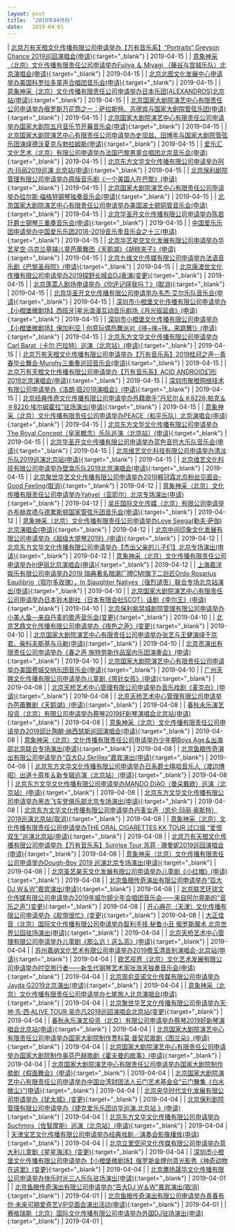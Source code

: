 ```yaml
---
layout: post
title:  "2019年04月份"
date:   2019-04-01
---
```


| [北京万有天橙文化传播有限公司申请举办【万有音乐系】“Portraits“ Greyson Chance 2019巡回演唱会(申请)](http://www.beijing.gov.cn/zfxxgk/110021/xzspjggs53/2019-04/15/content_3779731da4144464b1291289d5cfffd6.shtml){:target="_blank"} | 2019-04-15 |
| [意象神采（北京）文化传播有限责任公司申请举办Fujiya ＆ Miyagi （藤谷与宫城乐队）北京演唱会(申请)](http://www.beijing.gov.cn/zfxxgk/110021/xzspjggs53/2019-04/15/content_6a80d6c99b7344eeadbf5e77b71b81ad.shtml){:target="_blank"} | 2019-04-15 |
| [北京北图文化发展中心申请举办美国科罗拉多童声合唱团音乐会(申请)](http://www.beijing.gov.cn/zfxxgk/110021/xzspjggs53/2019-04/15/content_fa096d4326bb45ffb28021fa45850947.shtml){:target="_blank"} | 2019-04-15 |
| [意象神采（北京）文化传播有限责任公司申请举办日本乐团[ALEXANDROS]北京站(申请)](http://www.beijing.gov.cn/zfxxgk/110021/xzspjggs53/2019-04/15/content_171e1e4fd4c04985b25a72a257e9f30f.shtml){:target="_blank"} | 2019-04-15 |
| [北京国家大剧院演艺中心有限责任公司申请举办俄罗斯万花筒之一：萨拉斯特、苏德宾与国家大剧院管弦乐团(申请)](http://www.beijing.gov.cn/zfxxgk/110021/xzspjggs53/2019-04/15/content_c5406777572f4488be730974f5151a19.shtml){:target="_blank"} | 2019-04-15 |
| [北京国家大剧院演艺中心有限责任公司申请举办国家大剧院五月音乐节开幕音乐会(申请)](http://www.beijing.gov.cn/zfxxgk/110021/xzspjggs53/2019-04/15/content_b30d770c7832467fad0af00863242759.shtml){:target="_blank"} | 2019-04-15 |
| [北京国家大剧院演艺中心有限责任公司申请举办史坦兹、田博年与国家大剧院管弦乐团演绎德沃夏克与勃拉姆斯(申请)](http://www.beijing.gov.cn/zfxxgk/110021/xzspjggs53/2019-04/15/content_6ea7cb39635b4e66a1bdfa0df1dbd026.shtml){:target="_blank"} | 2019-04-15 |
| [爱乐汇文化艺术（北京）有限公司申请举办法国巴黎男童合唱团北京音乐会(申请)](http://www.beijing.gov.cn/zfxxgk/110021/xzspjggs53/2019-04/15/content_2e91678e2e184be0a1eeabd860a72324.shtml){:target="_blank"} | 2019-04-15 |
| [北京东方文华文化传播有限公司申请举办阿内·玛丽2019巡演 北京站(申请)](http://www.beijing.gov.cn/zfxxgk/110021/xzspjggs53/2019-04/15/content_1f4f0c11399d4d42a4c7d8fd831e7e96.shtml){:target="_blank"} | 2019-04-15 |
| [北京保利剧院管理有限公司申请举办原版音乐剧《一个美国人在巴黎》(申请)](http://www.beijing.gov.cn/zfxxgk/110021/xzspjggs53/2019-04/15/content_9dea778d01134c6d94b9bccbd33fc8e9.shtml){:target="_blank"} | 2019-04-15 |
| [北京国家大剧院演艺中心有限责任公司申请举办拉尔斯·福格特钢琴独奏音乐会(申请)](http://www.beijing.gov.cn/zfxxgk/110021/xzspjggs53/2019-04/15/content_eecc4a505e6540f59a68e1b5fb13b8cf.shtml){:target="_blank"} | 2019-04-15 |
| [北京国家大剧院演艺中心有限责任公司申请举办美国波士顿铜管音乐会(申请)](http://www.beijing.gov.cn/zfxxgk/110021/xzspjggs53/2019-04/15/content_9a7ee011ae3046ae8231faf916ba0f68.shtml){:target="_blank"} | 2019-04-15 |
| [北京华圣开文化传播有限公司申请举办陈若玗爵士钢琴三重奏音乐会(申请)](http://www.beijing.gov.cn/zfxxgk/110021/xzspjggs53/2019-04/15/content_cf6ab4ee2b95472a9a34e758a8399135.shtml){:target="_blank"} | 2019-04-15 |
| [中国爱乐乐团申请举办中国爱乐乐团2018-2019音乐季音乐会之十三(申请)](http://www.beijing.gov.cn/zfxxgk/110021/xzspjggs53/2019-04/15/content_a1af0516c021484096db25f9ebf21411.shtml){:target="_blank"} | 2019-04-15 |
| [北京华艺星空文化发展有限公司申请举办华艺星空·乌克兰基辅儿童芭蕾舞团《天鹅湖》《胡桃夹子》(申请)](http://www.beijing.gov.cn/zfxxgk/110021/xzspjggs53/2019-04/15/content_abab305c858c4005923b0d311a71393e.shtml){:target="_blank"} | 2019-04-15 |
| [北京九维文化传媒有限公司申请举办法语音乐剧《巴黎圣母院》(申请)](http://www.beijing.gov.cn/zfxxgk/110021/xzspjggs53/2019-04/15/content_d7dd28688c20402da6bbec389222764f.shtml){:target="_blank"} | 2019-04-15 |
| [北京康澳世文化传播有限公司申请举办2019探野长城会DJ表演(变更)](http://www.beijing.gov.cn/zfxxgk/110021/xzspjggs53/2019-04/15/content_f091183331da408081fd14110534bb61.shtml){:target="_blank"} | 2019-04-15 |
| [北京蓬蒿人剧场申请举办《你还记得我吗？》(取消)](http://www.beijing.gov.cn/zfxxgk/110021/xzspjggs53/2019-04/15/content_cf41f611272d48189abe9d4fbbdcf7e7.shtml){:target="_blank"} | 2019-04-15 |
| [北京华圣开文化传播有限公司申请举办韦杰·艾尔乐队音乐会(申请)](http://www.beijing.gov.cn/zfxxgk/110021/xzspjggs53/2019-04/15/content_2bb066919d5d477e959a1915dbaa14a3.shtml){:target="_blank"} | 2019-04-15 |
| [深圳市小橙堡文化传播有限公司申请举办【小橙堡微剧场】西班牙|星光浪漫互动音乐剧场《月光摇篮曲》(申请)](http://www.beijing.gov.cn/zfxxgk/110021/xzspjggs53/2019-04/15/content_656e0a0fa48b424ca22c2410d2d841f0.shtml){:target="_blank"} | 2019-04-15 |
| [深圳市小橙堡文化传播有限公司申请举办【小橙堡微剧场】保加利亚 | 创意玩偶热舞派对《哆~唻~咪，来跳舞!》(申请)](http://www.beijing.gov.cn/zfxxgk/110021/xzspjggs53/2019-04/15/content_5bcd19d7a900469cbf6ab08a2a529faa.shtml){:target="_blank"} | 2019-04-15 |
| [北京东方文华文化传播有限公司申请举办Carl Barat（卡尔·巴拉特）巡演（北京站）(申请)](http://www.beijing.gov.cn/zfxxgk/110021/xzspjggs53/2019-04/15/content_b892e9f369124f7d8924f5ad3b21c9c2.shtml){:target="_blank"} | 2019-04-15 |
| [北京万有天橙文化传播有限公司申请举办【万有音乐系】2019桂冠之声--青春毕业舞会·Murphy三重奏巡回音乐会(申请)](http://www.beijing.gov.cn/zfxxgk/110021/xzspjggs53/2019-04/15/content_b9238ad441444577b12bba1a2e86727d.shtml){:target="_blank"} | 2019-04-15 |
| [北京万有天橙文化传播有限公司申请举办【万有音乐系】ACID ANDROID幻形2019北京演唱会(申请)](http://www.beijing.gov.cn/zfxxgk/110021/xzspjggs53/2019-04/15/content_36eb83cc70b44024890f1dcb76b89f9b.shtml){:target="_blank"} | 2019-04-15 |
| [深圳市聚橙网络技术有限公司申请举办《洛朗·班2019演唱会》(申请)](http://www.beijing.gov.cn/zfxxgk/110021/xzspjggs53/2019-04/15/content_e9e711eece4f4e9392ba49a21443d7c6.shtml){:target="_blank"} | 2019-04-15 |
| [北京经典传奇文化传播有限公司申请举办外籍歌手“丹尼尔＆＃8226;帕克＆＃8226;埃尔姆霍拉”驻场演出(申请)](http://www.beijing.gov.cn/zfxxgk/110021/xzspjggs53/2019-04/15/content_97c378b435d249248be3c9502b2170a1.shtml){:target="_blank"} | 2019-04-15 |
| [意象神采（北京）文化传播有限责任公司申请举办PEACE（和平乐队）北京演唱会(申请)](http://www.beijing.gov.cn/zfxxgk/110021/xzspjggs53/2019-04/15/content_764231e7970947edb8c1e70256b48f1c.shtml){:target="_blank"} | 2019-04-15 |
| [北京东方文华文化传播有限公司申请举办The Royal Concept（皇家概念）乐队巡演（北京站）(申请)](http://www.beijing.gov.cn/zfxxgk/110021/xzspjggs53/2019-04/15/content_ab43f17e69074f3aba6da0a9135891b5.shtml){:target="_blank"} | 2019-04-15 |
| [北京华圣开文化传播有限公司申请举办蓝色音符大乐队音乐会(申请)](http://www.beijing.gov.cn/zfxxgk/110021/xzspjggs53/2019-04/15/content_2d6f6011b9564b028e15f4a4d230b946.shtml){:target="_blank"} | 2019-04-15 |
| [北京维艺文化科技有限公司申请举办清淡乐队2019巡演北京站(申请)](http://www.beijing.gov.cn/zfxxgk/110021/xzspjggs53/2019-04/15/content_ddd1a2719ecd4c13871e94869796e00a.shtml){:target="_blank"} | 2019-04-15 |
| [北京维艺文化科技有限公司申请举办壁龛乐队2019北京演唱会(申请)](http://www.beijing.gov.cn/zfxxgk/110021/xzspjggs53/2019-04/15/content_9d63405d22cf4f30acb355183693568a.shtml){:target="_blank"} | 2019-04-15 |
| [北京聚世华艺文化传播有限公司申请举办2019赖冠霖北京粉丝见面会-Good Feeling(取消)](http://www.beijing.gov.cn/zfxxgk/110021/xzspjggs53/2019-04/12/content_7887d357533d4ba29bcc57ed6b90c8d2.shtml){:target="_blank"} | 2019-04-12 |
| [意象神采（北京）文化传播有限责任公司申请举办Yahyel（亚耶尔）北京专场演出(申请)](http://www.beijing.gov.cn/zfxxgk/110021/xzspjggs53/2019-04/12/content_c95d321c24b8495cbfa7f0672a5b4b05.shtml){:target="_blank"} | 2019-04-12 |
| [吴氏国际文化传媒（北京）有限公司申请举办布赫宾德与德累斯顿国家管弦乐团音乐会(申请)](http://www.beijing.gov.cn/zfxxgk/110021/xzspjggs53/2019-04/12/content_1843bf560d014edc8b69d2287a61cd17.shtml){:target="_blank"} | 2019-04-12 |
| [意象神采（北京）文化传播有限责任公司申请举办Love Seega(勒夫·萨伽)北京演唱会(申请)](http://www.beijing.gov.cn/zfxxgk/110021/xzspjggs53/2019-04/12/content_5719755904aa4dbcbc64bb70da234e72.shtml){:target="_blank"} | 2019-04-12 |
| [北京中间印象文化发展有限公司申请举办《超级大提琴2019》(申请)](http://www.beijing.gov.cn/zfxxgk/110021/xzspjggs53/2019-04/12/content_a9cdfd5c15bf4f25be1590034efcd321.shtml){:target="_blank"} | 2019-04-12 |
| [北京东方文华文化传播有限公司申请举办【杰出父亲的儿子们】北京专场演出(申请)](http://www.beijing.gov.cn/zfxxgk/110021/xzspjggs53/2019-04/12/content_e8ef9018f4664a0e9cef3df8f36be030.shtml){:target="_blank"} | 2019-04-12 |
| [意象神采（北京）文化传播有限责任公司申请举办Iri伊丽北京演唱会(申请)](http://www.beijing.gov.cn/zfxxgk/110021/xzspjggs53/2019-04/12/content_196526d9ae6149c7922b03c2236a14c7.shtml){:target="_blank"} | 2019-04-12 |
| [上海嘉洋娱乐有限公司申请举办2019 瑞典著名暗潮厂牌CMI旗下二巨匠Ordo Rosarius Equilibrio（鄂尔多玫瑰），In Slaughter Natives（强烈谴责）联合专场北京站演出(申请)](http://www.beijing.gov.cn/zfxxgk/110021/xzspjggs53/2019-04/10/content_7a685214d9a34033bd3fed32435fa2bb.shtml){:target="_blank"} | 2019-04-10 |
| [北京国家大剧院演艺中心有限责任公司申请举办日本铃木剧社（日本有限会社SCOT）话剧《李尔王》(申请)](http://www.beijing.gov.cn/zfxxgk/110021/xzspjggs53/2019-04/10/content_f9643f4930234fa0a4f8cb7bdddb3f9b.shtml){:target="_blank"} | 2019-04-10 |
| [北京保利紫禁城剧院管理有限公司申请举办小美人鱼—来自丹麦的歌声音乐会(变更)](http://www.beijing.gov.cn/zfxxgk/110021/xzspjggs53/2019-04/10/content_f84fdd9368da436dbc4e55b31a730929.shtml){:target="_blank"} | 2019-04-10 |
| [北京艺鼎文化传播有限公司申请举办《夜色之声》(变更)](http://www.beijing.gov.cn/zfxxgk/110021/xzspjggs53/2019-04/10/content_335a2eee2e2045f59f94eaf45fe137f1.shtml){:target="_blank"} | 2019-04-10 |
| [北京国家大剧院演艺中心有限责任公司申请举办张艺与王健演绎于京君、柴科夫斯基与马勒(申请)](http://www.beijing.gov.cn/zfxxgk/110021/xzspjggs53/2019-04/10/content_b3fde8c5ea064e2e8d46768dac0077a5.shtml){:target="_blank"} | 2019-04-10 |
| [北京市演出有限责任公司申请举办《春之声 施特劳斯作品室内乐团演奏会》(申请)](http://www.beijing.gov.cn/zfxxgk/110021/xzspjggs53/2019-04/10/content_7093aa52d1d74bce8a8d3062ed511a21.shtml){:target="_blank"} | 2019-04-10 |
| [北京国家大剧院演艺中心有限责任公司申请举办美国费城交响乐团音乐会(申请)](http://www.beijing.gov.cn/zfxxgk/110021/xzspjggs53/2019-04/10/content_c9eceab68bca41bf9f805a7db405f638.shtml){:target="_blank"} | 2019-04-10 |
| [广州天赐文化传播有限公司申请举办儿童剧《带针女孩》(申请)](http://www.beijing.gov.cn/zfxxgk/110021/xzspjggs53/2019-04/08/content_3eabeff11c044d36961f66e60cb44acc.shtml){:target="_blank"} | 2019-04-08 |
| [北京天桥艺术中心管理有限公司申请举办音乐戏剧《麦克白》(申请)](http://www.beijing.gov.cn/zfxxgk/110021/xzspjggs53/2019-04/08/content_e0c1743b01094df0bd12fe02ffb03cfc.shtml){:target="_blank"} | 2019-04-08 |
| [北京天桥艺术中心管理有限公司申请举办芭蕾舞剧《天鹅湖》(申请)](http://www.beijing.gov.cn/zfxxgk/110021/xzspjggs53/2019-04/08/content_e92b349fbefe410590f096ce47e09527.shtml){:target="_blank"} | 2019-04-08 |
| [春秋永乐演艺投资（北京）有限公司申请举办蔡琴2019好新琴演唱会北京站(申请)](http://www.beijing.gov.cn/zfxxgk/110021/xzspjggs53/2019-04/08/content_448c0195697c45e5b1d3d6f8a7222af7.shtml){:target="_blank"} | 2019-04-08 |
| [意象神采（北京）文化传播有限责任公司申请举办2019邱比陶醉·纳西瑟斯巡回演唱会(申请)](http://www.beijing.gov.cn/zfxxgk/110021/xzspjggs53/2019-04/08/content_42e35aa4431f4f8caa9c261ef08fab83.shtml){:target="_blank"} | 2019-04-08 |
| [意象神采（北京）文化传播有限责任公司申请举办少年期Boys Age＆出海部北京联合专场演出(申请)](http://www.beijing.gov.cn/zfxxgk/110021/xzspjggs53/2019-04/08/content_e431475c09e64e0aa29df9e4fd953e04.shtml){:target="_blank"} | 2019-04-08 |
| [北京鱼眼传奇演出有限公司申请举办“百大DJ Skrillex”嘉宾演出(申请)](http://www.beijing.gov.cn/zfxxgk/110021/xzspjggs53/2019-04/08/content_7cbf7533718045b7b949fab496927c5a.shtml){:target="_blank"} | 2019-04-08 |
| [北京东方文华文化传播有限公司申请举办日系爵士嘻哈音乐人（渡边博昭）出道十周年＆新专辑巡演（北京站）(申请)](http://www.beijing.gov.cn/zfxxgk/110021/xzspjggs53/2019-04/08/content_b5793e9e57cf4397b4dfa1e351852546.shtml){:target="_blank"} | 2019-04-08 |
| [北京东方文华文化传播有限公司申请举办MANDO DIAO（曼朵戴欧）巡演（北京站）(申请)](http://www.beijing.gov.cn/zfxxgk/110021/xzspjggs53/2019-04/08/content_293585b42741400782aebc2c651e810f.shtml){:target="_blank"} | 2019-04-08 |
| [北京东方文华文化传播有限公司申请举办黑衣飞车党俱乐部北京专场演出(申请)](http://www.beijing.gov.cn/zfxxgk/110021/xzspjggs53/2019-04/08/content_ad7784a2391544e0b00e77a04d1d49d2.shtml){:target="_blank"} | 2019-04-08 |
| [北京东方文华文化传播有限公司申请举办丹麦女声（凯伦·玛丽·奥斯特）2019巡演北京站(取消)](http://www.beijing.gov.cn/zfxxgk/110021/xzspjggs53/2019-04/08/content_57588d5b131241be92ac8229d26132eb.shtml){:target="_blank"} | 2019-04-08 |
| [意象神采（北京）文化传播有限责任公司申请举办THE ORAL CIGARETTES KK TOUR 过口烟 “爱恨双生”巡演北京站(申请)](http://www.beijing.gov.cn/zfxxgk/110021/xzspjggs53/2019-04/08/content_6ad3fe9c3fc14c6cb4bc73c5df803e51.shtml){:target="_blank"} | 2019-04-08 |
| [北京万有天橙文化传播有限公司申请举办【万有音乐系】Sunrise Tour 苏菲 · 珊曼妮2019巡回演唱会(申请)](http://www.beijing.gov.cn/zfxxgk/110021/xzspjggs53/2019-04/08/content_e4ab34fb5bb849618fbbccaf4154cf24.shtml){:target="_blank"} | 2019-04-08 |
| [意象神采（北京）文化传播有限责任公司申请举办Dough-Boy 2019 巡演北京专场演出(申请)](http://www.beijing.gov.cn/zfxxgk/110021/xzspjggs53/2019-04/08/content_046e2aebd60e46af8a2843836da14f8f.shtml){:target="_blank"} | 2019-04-08 |
| [北京圣艺昊天文化发展有限公司申请举办儿童剧《小红帽》(申请)](http://www.beijing.gov.cn/zfxxgk/110021/xzspjggs53/2019-04/08/content_22d6f917018342f893acfc9fe82c7919.shtml){:target="_blank"} | 2019-04-08 |
| [北京鱼眼传奇演出有限公司申请举办“百大DJ W＆W”嘉宾演出(申请)](http://www.beijing.gov.cn/zfxxgk/110021/xzspjggs53/2019-04/08/content_b02b049225ae4705a050ff6c8053f5d6.shtml){:target="_blank"} | 2019-04-08 |
| [北京联艺环球文化传媒有限公司申请举办2019年威尔顿少年合唱团音乐会——来自阿尔卑斯的“音乐之声”(变更)](http://www.beijing.gov.cn/zfxxgk/110021/xzspjggs53/2019-04/08/content_32ff3536ae954a5ab76f70561ae644fc.shtml){:target="_blank"} | 2019-04-08 |
| [开心麻花（天津）文化传播有限公司申请举办《胶带很忙》(变更)](http://www.beijing.gov.cn/zfxxgk/110021/xzspjggs53/2019-04/08/content_c6f98ba1233a42cd8fb513bc06659cab.shtml){:target="_blank"} | 2019-04-08 |
| [大正佳音（北京）国际文化传播有限公司申请举办智利手技 秘鲁小丑 俄罗斯魔术 北京世界公园驻场演出(申请)](http://www.beijing.gov.cn/zfxxgk/110021/xzspjggs53/2019-04/04/content_9497618594c94f2495917454985b9fd3.shtml){:target="_blank"} | 2019-04-04 |
| [北京天桥艺术中心管理有限公司申请举办儿童剧《那么远！这么高》(申请)](http://www.beijing.gov.cn/zfxxgk/110021/xzspjggs53/2019-04/04/content_c74759722f8b4144b0c4d4c1d04d2994.shtml){:target="_blank"} | 2019-04-04 |
| [苏州嘉纳文化艺术有限公司申请举办2019费玉清告别演唱会-北京站(申请)](http://www.beijing.gov.cn/zfxxgk/110021/xzspjggs53/2019-04/04/content_2291e5a8d3cf41af940842bb76b58789.shtml){:target="_blank"} | 2019-04-04 |
| [欧艺视界（北京）文化艺术发展有限公司申请举办时空旅行者——新生代钢琴艺术家张浩天独奏音乐会(申请)](http://www.beijing.gov.cn/zfxxgk/110021/xzspjggs53/2019-04/04/content_0c795effe1814ece801dd00a19102809.shtml){:target="_blank"} | 2019-04-04 |
| [北京周俞亚诺文化传媒有限公司申请举办Jayda G2019北京演出(申请)](http://www.beijing.gov.cn/zfxxgk/110021/xzspjggs53/2019-04/04/content_e8c2fd2265044d0d96f65ab2c2cfaaff.shtml){:target="_blank"} | 2019-04-04 |
| [意象神采（北京）文化传播有限责任公司申请举办七尾旅人北京演唱会(申请)](http://www.beijing.gov.cn/zfxxgk/110021/xzspjggs53/2019-04/04/content_efee8649e32248e2a04c5fa11fa5c6f2.shtml){:target="_blank"} | 2019-04-04 |
| [北京聚世华艺文化传播有限公司申请举办天·地·东·西·ALIVE TOUR 吴亦凡2019巡回演唱会北京站(变更)](http://www.beijing.gov.cn/zfxxgk/110021/xzspjggs53/2019-04/04/content_98831c1c52f148d680bce613712c9f43.shtml){:target="_blank"} | 2019-04-04 |
| [春秋永乐演艺投资（北京）有限公司申请举办蔡琴2019好新琴演唱会北京站(申请)](http://www.beijing.gov.cn/zfxxgk/110021/xzspjggs53/2019-04/04/content_533e7c1cb9554aba8e08a6042541e7e4.shtml){:target="_blank"} | 2019-04-04 |
| [北京国家大剧院演艺中心有限责任公司申请举办国家大剧院制作贾科莫·普契尼歌剧《图兰朵》(申请)](http://www.beijing.gov.cn/zfxxgk/110021/xzspjggs53/2019-04/04/content_3fe059fc09d8429587bc5d8b331fd6b2.shtml){:target="_blank"} | 2019-04-04 |
| [北京国家大剧院演艺中心有限责任公司申请举办国家大剧院制作奥芬巴赫歌剧《霍夫曼的故事》(申请)](http://www.beijing.gov.cn/zfxxgk/110021/xzspjggs53/2019-04/04/content_60920735c51c41e0a8eb325dd863f03e.shtml){:target="_blank"} | 2019-04-04 |
| [北京国家大剧院演艺中心有限责任公司申请举办国家大剧院制作歌剧《假面舞会》(申请)](http://www.beijing.gov.cn/zfxxgk/110021/xzspjggs53/2019-04/04/content_44de6cd818a1479ca2dd50c9903a8219.shtml){:target="_blank"} | 2019-04-04 |
| [北京国家大剧院演艺中心有限责任公司申请举办中国台湾财团法人云门艺术基金会“云门舞集《白水 微尘》”(申请)](http://www.beijing.gov.cn/zfxxgk/110021/xzspjggs53/2019-04/04/content_d5bd662e79e043738cffeef4fee73e8d.shtml){:target="_blank"} | 2019-04-04 |
| [北京央华时代文化发展有限公司申请举办《犹太城》(变更)](http://www.beijing.gov.cn/zfxxgk/110021/xzspjggs53/2019-04/04/content_c2186bd41dee4c669ac1b1e86c77ae32.shtml){:target="_blank"} | 2019-04-04 |
| [北京保利剧院管理有限公司申请举办《捷克爱乐乐团访华巡演.北京站 》(申请)](http://www.beijing.gov.cn/zfxxgk/110021/xzspjggs53/2019-04/04/content_2b65aebe22a0487daef54e6b12cba39b.shtml){:target="_blank"} | 2019-04-04 |
| [北京东方文华文化传播有限公司申请举办Suchmos（佐智摩斯）巡演（北京站）(申请)](http://www.beijing.gov.cn/zfxxgk/110021/xzspjggs53/2019-04/04/content_c2b7a249089f409f8bf75dbb83f938e6.shtml){:target="_blank"} | 2019-04-04 |
| [天津宝艺文化传播有限公司申请举办经典戏剧／演奏会影像播放(申请)](http://www.beijing.gov.cn/zfxxgk/110021/xzspjggs53/2019-04/04/content_4249241a4b5d4395a6438c029e5d0f16.shtml){:target="_blank"} | 2019-04-04 |
| [北京立里空间文化传媒有限公司申请举办意大利儿童剧《星星海洋》(变更)](http://www.beijing.gov.cn/zfxxgk/110021/xzspjggs53/2019-04/04/content_48b797db1b3d42d898a5f01644d37c72.shtml){:target="_blank"} | 2019-04-04 |
| [深圳市小橙堡文化传播有限公司申请举办【小橙堡微剧场】俄罗斯金牌创意光影秀《神奇动物在这里》(变更)](http://www.beijing.gov.cn/zfxxgk/110021/xzspjggs53/2019-04/04/content_7253a4fdd8ad4c2ab8d69e9811107684.shtml){:target="_blank"} | 2019-04-04 |
| [北京鹰扬晟华文化传播有限公司申请举办快乐时光三人乐队驻场演出(申请)](http://www.beijing.gov.cn/zfxxgk/110021/xzspjggs53/2019-04/01/content_df7aee6268fd425a866f5a98a000fdc6.shtml){:target="_blank"} | 2019-04-01 |
| [北京鱼眼传奇演出有限公司申请举办“百大DJ W＆W”嘉宾演出(取消)](http://www.beijing.gov.cn/zfxxgk/110021/xzspjggs53/2019-04/01/content_1968a7a039e8405e8f25db7f28cea00b.shtml){:target="_blank"} | 2019-04-01 |
| [北京鱼眼传奇演出有限公司申请举办青春有你·未来可期爱奇艺VIP见面会演出活动(申请)](http://www.beijing.gov.cn/zfxxgk/110021/xzspjggs53/2019-04/01/content_36b84e37393142caa3abe3504fce9a62.shtml){:target="_blank"} | 2019-04-01 |
| [赛格瑞斯（北京）国际文化传播有限公司申请举办外国DJ驻场演出(申请)](http://www.beijing.gov.cn/zfxxgk/110021/xzspjggs53/2019-04/01/content_eaa2f605042a4216b17d5f30a8bce61e.shtml){:target="_blank"} | 2019-04-01 |
